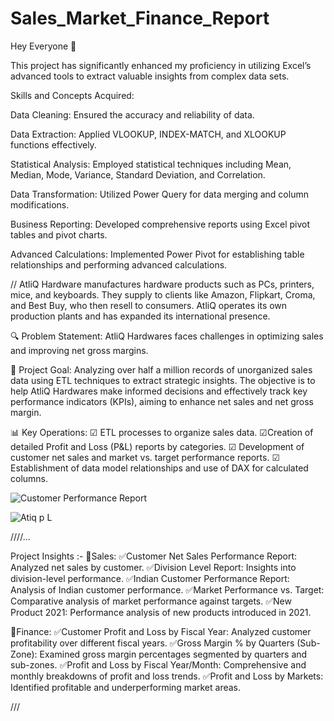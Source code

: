 # Sales_Market_Finance_Report

Hey Everyone 👋

This project has significantly enhanced my proficiency in utilizing Excel’s advanced tools to extract valuable insights from complex data sets.

Skills and Concepts Acquired:

Data Cleaning: Ensured the accuracy and reliability of data.

Data Extraction: Applied VLOOKUP, INDEX-MATCH, and XLOOKUP functions effectively.


Statistical Analysis: Employed statistical techniques including Mean, Median, Mode, Variance, Standard Deviation, and Correlation.


Data Transformation: Utilized Power Query for data merging and column modifications.


Business Reporting: Developed comprehensive reports using Excel pivot tables and pivot charts.


Advanced Calculations: Implemented Power Pivot for establishing table relationships and performing advanced calculations.



//
AtliQ Hardware manufactures hardware products such as PCs, printers, mice, and keyboards. They supply to clients like Amazon, Flipkart, Croma, and Best Buy, who then resell to consumers. AtliQ operates its own production plants and has expanded its international presence.

🔍 Problem Statement:
AtliQ Hardwares faces challenges in optimizing sales and improving net gross margins.

🎯 Project Goal:
Analyzing over half a million records of unorganized sales data using ETL techniques to extract strategic insights. The objective is to help AtliQ Hardwares make informed decisions and effectively track key performance indicators (KPIs), aiming to enhance net sales and net gross margin.

📊 Key Operations:
☑ ETL processes to organize sales data.
☑Creation of detailed Profit and Loss (P&L) reports by categories.
☑ Development of customer net sales and market vs. target performance reports.
☑ Establishment of data model relationships and use of DAX for calculated columns.






![Customer Performance Report](https://github.com/user-attachments/assets/4272939a-9e66-4466-9ad0-5592f2f3450a)


![Atiq p L ](https://github.com/user-attachments/assets/0f9ac148-299a-41b7-9e12-a1a81fc80abd)




////...

Project Insights :-
📍Sales:
✅️Customer Net Sales Performance Report: Analyzed net sales by customer.
✅️Division Level Report: Insights into division-level performance.
✅️Indian Customer Performance Report: Analysis of Indian customer performance.
✅️Market Performance vs. Target: Comparative analysis of market performance against targets.
✅️New Product 2021: Performance analysis of new products introduced in 2021.

📍Finance:
✅️Customer Profit and Loss by Fiscal Year: Analyzed customer profitability over different fiscal years.
✅️Gross Margin % by Quarters (Sub-Zone): Examined gross margin percentages segmented by quarters and sub-zones.
✅️Profit and Loss by Fiscal Year/Month: Comprehensive and monthly breakdowns of profit and loss trends.
✅️Profit and Loss by Markets: Identified profitable and underperforming market areas.



///

